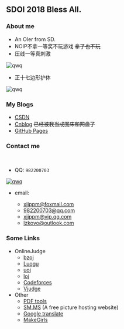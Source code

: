 ## SDOI 2018 Bless All.


### About me
- An OIer from SD.
- NOIP不拿一等奖不玩游戏 ~~拿了也不玩~~
- 压线一等真刺激

![qwq](http://images.cnblogs.com/cnblogs_com/NuclearSubmarines/1013327/o_QWQ.gif)

- 正十七边形护体

![qwq](http://images.cnblogs.com/cnblogs_com/NuclearSubmarines/1098093/o_17.png)

### My Blogs
- [CSDN](http://blog.csdn.net/nuclearsubmarines/)
- [Cnblog](http://www.cnblogs.com/NuclearSubmarines/) ~~已经被我当成图床和网盘了~~ 
- [GitHub Pages](https://zzlzk.github.io/)

### Contact me
 
- QQ: `982200703`

<a target="_blank" href="http://wpa.qq.com/msgrd?v=3&uin=982200703&site=qq&menu=yes"><img border="0" src="http://wpa.qq.com/pa?p=2:982200703:51" alt="qwq" title="qwq"/></a>
 
- email:
 
  - xjjppm@foxmail.com
  - 982200703@qq.com
  - xjjppm@vip.qq.com
  - lzkovo@outlook.com
 
### Some Links
 
- OnlineJudge
  - [bzoj](http://www.lydsy.com/JudgeOnline/problemset.php/) 
  - [Luogu](http://www.luogu.org/)
  - [uoj](http://uoj.ac/)
  - [loj](http://loj.ac/)
  - [Codeforces](http://codeforces.com/)
  - [Vjudge](http://vjudge.net/)
- Other
  - [PDF tools](https://pdfcandy.com/)
  - [SM.MS](http://sm.ms) (A free picture hosting website)
  - [Google translate](https://translate.google.cn/)
  - [MakeGirls](http://make.girls.moe/#/)
